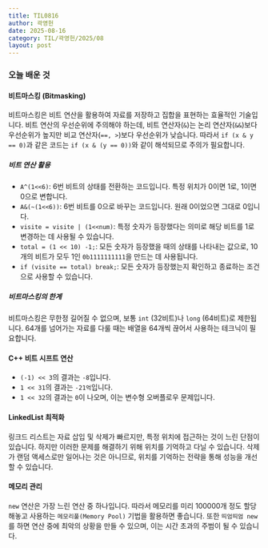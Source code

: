 ```yaml
---
title: TIL0816
author: 곽영헌
date: 2025-08-16
category: TIL/곽영헌/2025/08
layout: post
---
```


### 오늘 배운 것

#### 비트마스킹 (Bitmasking)

비트마스킹은 비트 연산을 활용하여 자료를 저장하고 집합을 표현하는 효율적인 기술입니다.
비트 연산의 우선순위에 주의해야 하는데, 비트 연산자(`&`)는 논리 연산자(`&&`)보다 우선순위가 높지만 비교 연산자(`==, >`)보다 우선순위가 낮습니다. 따라서 `if (x & y == 0)`과 같은 코드는 `if (x & (y == 0))`와 같이 해석되므로 주의가 필요합니다.

##### 비트 연산 활용
* `A^(1<<6)`: 6번 비트의 상태를 전환하는 코드입니다. 특정 위치가 0이면 1로, 1이면 0으로 변합니다.
* `A&(~(1<<6))`: 6번 비트를 0으로 바꾸는 코드입니다. 원래 0이었으면 그대로 0입니다.
* `visite = visite | (1<<num)`: 특정 숫자가 등장했다는 의미로 해당 비트를 1로 변경하는 데 사용될 수 있습니다.
* `total = (1 << 10) -1;`: 모든 숫자가 등장했을 때의 상태를 나타내는 값으로, 10개의 비트가 모두 1인 `0b1111111111`을 만드는 데 사용됩니다.
* `if (visite == total) break;`: 모든 숫자가 등장했는지 확인하고 종료하는 조건으로 사용할 수 있습니다.

##### 비트마스킹의 한계
비트마스킹은 무한정 길어질 수 없으며, 보통 `int` (32비트)나 `long` (64비트)로 제한됩니다. 64개를 넘어가는 자료를 다룰 때는 배열을 64개씩 끊어서 사용하는 테크닉이 필요합니다.

#### C++ 비트 시프트 연산
* `(-1) << 3`의 결과는 `-8`입니다.
* `1 << 31`의 결과는 `-21억`입니다.
* `1 << 32`의 결과는 `0`이 나오며, 이는 변수형 오버플로우 문제입니다.

#### LinkedList 최적화
링크드 리스트는 자료 삽입 및 삭제가 빠르지만, 특정 위치에 접근하는 것이 느린 단점이 있습니다. 하지만 이러한 문제를 해결하기 위해 위치를 기억하고 다닐 수 있습니다. 삭제가 랜덤 액세스로만 일어나는 것은 아니므로, 위치를 기억하는 전략을 통해 성능을 개선할 수 있습니다.

#### 메모리 관리
`new` 연산은 가장 느린 연산 중 하나입니다. 따라서 메모리를 미리 100000개 정도 할당해놓고 사용하는 `메모리풀(Memory Pool)` 기법을 활용하면 좋습니다. 또한 `띄엄띄엄 new`를 하면 연산 중에 최악의 상황을 만들 수 있으며, 이는 시간 초과의 주범이 될 수 있습니다.